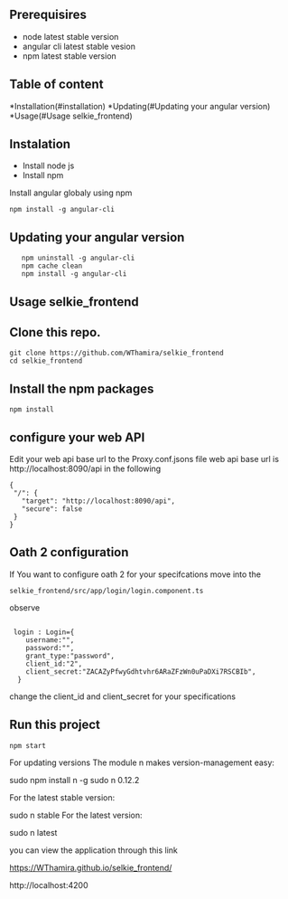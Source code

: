 ## Prerequisires
- node latest stable version 
- angular cli latest  stable vesion 
- npm latest stable version


## Table of content 

*Installation(#installation)
*Updating(#Updating your angular version)
*Usage(#Usage selkie_frontend)


## Instalation
- Install node js 
- Install npm

Install angular globaly  using npm
```
npm install -g angular-cli 
```
## Updating your angular version
```shell
   npm uninstall -g angular-cli
   npm cache clean
   npm install -g angular-cli 
```


## Usage selkie_frontend



## Clone this repo.
```shell
git clone https://github.com/WThamira/selkie_frontend  
cd selkie_frontend
```

## Install the npm packages
```shell
npm install
```
##  configure your web API
 Edit your web api base url to the Proxy.conf.jsons file
 web api base url is http://localhost:8090/api in the following

 ```shell
{
  "/": {
    "target": "http://localhost:8090/api",
    "secure": false
  }
}
```
## Oath 2 configuration
If You want to configure oath 2 for your specifcations move into the

```shell
selkie_frontend/src/app/login/login.component.ts
```
observe

```shell

 login : Login={
    username:"",
    password:"",
    grant_type:"password",
    client_id:"2",
    client_secret:"ZACAZyPfwyGdhtvhr6ARaZFzWn0uPaDXi7RSCBIb",
  }

```
change the client_id and client_secret for your specifications
## Run this project
```shell
npm start
```
For updating versions
The module n makes version-management easy:

sudo npm install n -g 
sudo n 0.12.2

For the latest stable version:

sudo n stable
For the latest version:

sudo n latest

you can view the application through this link

https://WThamira.github.io/selkie_frontend/

http://localhost:4200 

